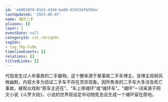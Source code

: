 ```yaml
---
id: 'eb0610f9-81d1-4244-ba60-634156fb59da'
lastUpdated: '2025-06-07'
name: 魂环二手
aliases: []
layer: 1
eventDate: null
categoryId: cat_r0rzgkOi
tagIds:
- tag_fRp-FvBe
timelineEvents: []
relations: []
titledLinks: []
---
```

代指发生过人命事故的二手器物。这个梗来源于某事故二手车博主，该博主视频风格幽默，内容大多为验证二手车不存在灵异现象。因所售卖的二手车大多涉及死亡事故，被观众戏称“原车主还在”、“车上带魂环”或“魂环车”。“魂环”一词来源于网文小说《斗罗大陆》，小说的世界观设定中动物死去会生成一个魂环留在原地。
